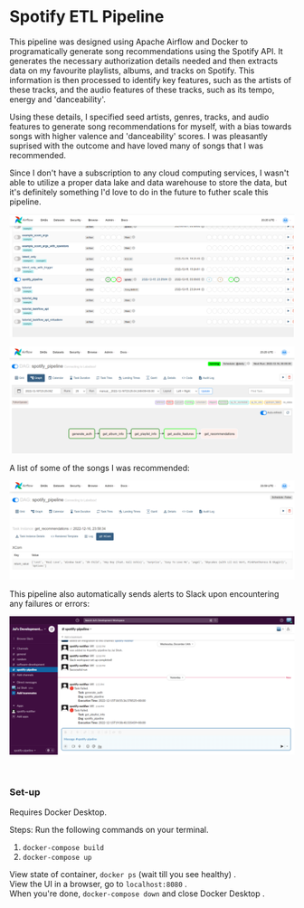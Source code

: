 # Spotify ETL Pipeline

This pipeline was designed using Apache Airflow and Docker to programatically generate song recommendations using the Spotify API. It generates the necessary authorization details needed and then extracts data on my favourite playlists, albums, and tracks on Spotify. This information is then processed to identify key features, such as the artists of these tracks, and the audio features of these tracks, such as its tempo, energy and 'danceability'.

Using these details, I specified seed artists, genres, tracks, and audio features to generate song recommendations for myself, with a bias towards songs with higher valence and 'danceability' scores. I was pleasantly suprised with the outcome and have loved many of songs that I was recommended.

Since I don't have a subscription to any cloud computing services, I wasn't able to utilize a proper data lake and data warehouse to store the data, but it's definitely something I'd love to do in the future to futher scale this pipeline.

![My Image](images/airflow-ui.png)

![My Image](images/pipeline.png)

A list of some of the songs I was recommended:

![My Image](images/songs.png)

This pipeline also automatically sends alerts to Slack upon encountering any failures or errors:

![My Image](images/slack.png)

<br>

### Set-up

Requires Docker Desktop.

Steps:
Run the following commands on your terminal.

1. `docker-compose build`
2. `docker-compose up`

View state of container, `docker ps` (wait till you see healthy) . <br>
View the UI in a browser, go to `localhost:8080` . <br>
When you're done, `docker-compose down` and close Docker Desktop .
